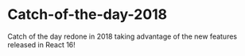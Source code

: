 # Catch-of-the-day-2018
Catch of the day redone in 2018 taking advantage of the new features released in React 16!
